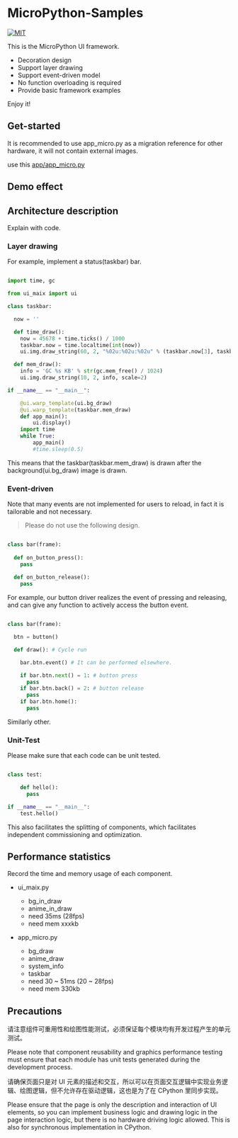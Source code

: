 # MicroPython-Samples

[![MIT](https://img.shields.io/badge/license-MIT-blue.svg)](./LICENSE)

This is the MicroPython UI framework.

- Decoration design
- Support layer drawing
- Support event-driven model
- No function overloading is required
- Provide basic framework examples

Enjoy it!

## Get-started

It is recommended to use app_micro.py as a migration reference for other hardware, it will not contain external images.

use this [app/app_micro.py](app/app_micro.py)

## Demo effect



## Architecture description

Explain with code.

### Layer drawing

For example, implement a status(taskbar) bar.

```python

import time, gc

from ui_maix import ui

class taskbar:

  now = ''

  def time_draw():
    now = 45678 + time.ticks() / 1000
    taskbar.now = time.localtime(int(now))
    ui.img.draw_string(60, 2, "%02u:%02u:%02u" % (taskbar.now[3], taskbar.now[4], taskbar.now[5]), scale=2)

  def mem_draw():
    info = 'GC %s KB' % str(gc.mem_free() / 1024)
    ui.img.draw_string(10, 2, info, scale=2)

if __name__ == "__main__":

    @ui.warp_template(ui.bg_draw)
    @ui.warp_template(taskbar.mem_draw)
    def app_main():
        ui.display()
    import time
    while True:
        app_main()
        #time.sleep(0.5)
```

This means that the taskbar(taskbar.mem_draw) is drawn after the background(ui.bg_draw) image is drawn.

### Event-driven

Note that many events are not implemented for users to reload, in fact it is tailorable and not necessary.

> Please do not use the following design.

```python

class bar(frame):
  
  def on_button_press():
    pass
  
  def on_button_release():
    pass

```

For example, our button driver realizes the event of pressing and releasing, and can give any function to actively access the button event.

```python

class bar(frame):

  btn = button()

  def draw(): # Cycle run

    bar.btn.event() # It can be performed elsewhere.

    if bar.btn.next() = 1: # button press
      pass
    if bar.btn.back() = 2: # button release
      pass
    if bar.btn.home():
      pass

```

Similarly other.

### Unit-Test

Please make sure that each code can be unit tested.

```python

class test:

    def hello():
      pass

if __name__ == "__main__":
    test.hello()

```

This also facilitates the splitting of components, which facilitates independent commissioning and optimization.

## Performance statistics

Record the time and memory usage of each component.

- ui_maix.py
  - bg_in_draw
  - anime_in_draw
  - need 35ms (28fps)
  - need mem xxxkb

- app_micro.py
  - bg_draw
  - anime_draw
  - system_info
  - taskbar
  - need 30 ~ 51ms (20 ~ 28fps)
  - need mem 330kb

## Precautions

请注意组件可重用性和绘图性能测试，必须保证每个模块均有开发过程产生的单元测试。

Please note that component reusability and graphics performance testing must ensure that each module has unit tests generated during the development process.

请确保页面只是对 UI 元素的描述和交互，所以可以在页面交互逻辑中实现业务逻辑、绘图逻辑，但不允许存在驱动逻辑，这也是为了在 CPython 里同步实现。

Please ensure that the page is only the description and interaction of UI elements, so you can implement business logic and drawing logic in the page interaction logic, but there is no hardware driving logic allowed. This is also for synchronous implementation in CPython.
